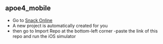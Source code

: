 ## apoe4_mobile
 - Go to [Snack Online](snack.expo.io) 
 - A new project is automatically created for you
 - then go to Import Repo at the bottom-left corner
 -paste the link of this repo and run the iOS simulator
 
